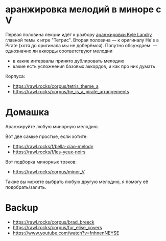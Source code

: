 # аранжировка мелодий в миноре с V

Первая половина лекции идёт к разбору [аранжировки Kyle Landry](https://www.youtube.com/watch?v=0Z_LNgzc-e0) главной темы к игре "Тетрис". Вторая половина — к оригиналу He's a Pirate (хотя до оригинала мы не доберёмся). Попутно обсуждаем:
— однозначно ли аккорды соответствуют мелодии
- в какие интервалы принято дублировать мелодию
- какие есть усложнения базовых аккордов, и как про них думать

Корпуса:
- https://rawl.rocks/corpus/tetris_theme_a
- https://rawl.rocks/corpus/he_is_a_pirate_arrangements

# Домашка

Аранжируйте любую минорную мелодию.

Вот две самые простые, если хотите:
- https://rawl.rocks/f/bella-ciao-melody
- https://rawl.rocks/f/les-yeux-noirs

Вот подборка минорных трэков:
- https://rawl.rocks/corpus/minor_V

Также вы можете выбрать любую другую мелодию, я помогу её подобрать/залить.

# Backup

- https://rawl.rocks/corpus/brad_breeck
- https://rawl.rocks/corpus/fur_elise_covers
- https://www.youtube.com/watch?v=fnhnenNEYSE
